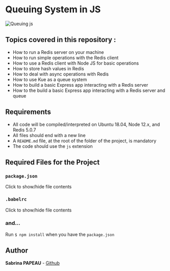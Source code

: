 # Queuing System in JS

![Queuing js](https://zupimages.net/up/24/29/66lt.png)

## Topics covered in this repository :

- How to run a Redis server on your machine
- How to run simple operations with the Redis client
- How to use a Redis client with Node JS for basic operations
- How to store hash values in Redis
- How to deal with async operations with Redis
- How to use Kue as a queue system
- How to build a basic Express app interacting with a Redis server
- How to the build a basic Express app interacting with a Redis server and queue


## Requirements

- All code will be compiled/interpreted on Ubuntu 18.04, Node 12.x, and Redis 5.0.7
- All files should end with a new line
- A `README.md` file, at the root of the folder of the project, is mandatory
- The code should use the `js` extension


## Required Files for the Project

### `package.json`

Click to show/hide file contents

### `.babelrc`

Click to show/hide file contents

### and…

Run `$ npm install` when you have the `package.json`


## Author  
**Sabrina PAPEAU** - [Github](https://github.com/Holbiwan)

